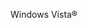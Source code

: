 <Token xmlns:xlink="http://www.w3.org/1999/xlink">Windows Vista®</Token>

<!--HONumber=Jul16_HO3-->



